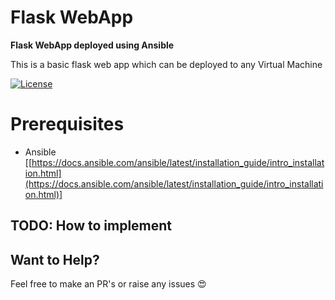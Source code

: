 # Flask WebApp
<div>
	<b>Flask WebApp deployed using Ansible</b>
	<p>This is a basic flask web app which can be deployed to any Virtual Machine</p>
</div>
<p>
	<a href="https://github.com/sogyals429/terraform-aws-vpn/blob/master/LICENSE">
	    <img src="https://img.shields.io/github/license/sogyals429/terraform-aws-vpn" alt="License">
	</a>
</p>

# Prerequisites

- Ansible [[https://docs.ansible.com/ansible/latest/installation_guide/intro_installation.html](https://docs.ansible.com/ansible/latest/installation_guide/intro_installation.html)]

## TODO: How to implement


## Want to Help?
Feel free to make an PR's or raise any issues 😍
